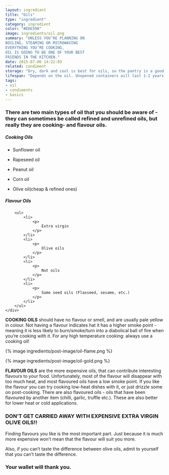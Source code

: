```yaml
---
layout: ingredient
title: "Oils"
type: "ingredient"
category: ingredient
color: "#EDE590"
image: ingredients/oil.png
summary: "UNLESS YOU’RE PLANNING ON
BOILING, STEAMING OR MICROWAVING
EVERYTHING YOU’RE COOKING,
OIL IS GOING TO BE ONE OF YOUR BEST
FRIENDS IN THE KITCHEN."
date: 2015-07-06 14:22:03
related: condiment
storage: "Dry, dark and cool is best for oils, so the pantry is a good place. Oils can be kept in the fridge but some of them become cloudy or solidify if too cold, so youll have to bring them back to room temperature if you do."
lifespan: "Depends on the oil. Unopened containers will last 1-2 years. When opened, cooking oils last longer (1yr) than flavour oils (3-8 months). You can extend the life with a couple of months by refrigerating"
tags:
- oil
- condiments
- basics
---
```

<h3>
	There are two main types of oil that you should be aware of - they can sometimes be called refined and unrefined oils, but really they are cooking- and flavour oils.
</h3>
<div class="row">
	<div class="half">
		<h5>
			Cooking Oils
		</h5>
		<ul>
			<li>
				<p>Sunflower oil</p>
			</li>
			<li>
				<p>Rapeseed oil</p>
			</li>
			<li>
				<p>Peanut oil</p>
			</li>
			<li>
				<p>Corn oil</p>
			</li>
			<li>
				<p>Olive oil(cheap & refined ones)</p>
			</li>
		</ul>
	</div>
	<div class="half">
		<h5>
			Flavour Oils
		</h5>
		
		<ul>
			<li>
				<p>
					Extra virgin
				</p>
			</li>
			<li>
				<p>
					Olive oils
				</p>
			</li>
			<li>
				<p>
					Nut oils
				</p>
			</li>
			<li>
				<p>
					Some seed oils (Flaxseed, sesame, etc.)
				</p>
			</li>
		</ul>
	</div>
</div>

**COOKING OILS** should have no flavour or smell, and are usually pale yellow
in colour. Not having a flavour indicates hat it has a higher smoke point - meaning it is less likely to burn/smoke/turn into a diabolical ball of fire when you’re cooking with it. For any high temperature cooking: always use a cooking oil!

{% image ingredients/post-image/oil-flame.png %}	

<div class="float-left">
	{% image ingredients/post-image/oil-gold.png %}	
</div>

**FLAVOUR OILS** are the more expensive oils, that can contribute interesting flavours to your food. Unfortunately, most of the flavour will disappear with too much heat, and most flavoured oils have a low smoke point. If you like the flavour you can try cooking low-heat dishes with it, or just drizzle some on post-cooking. There are also flavoured oils - oils that have been flavoured by another item (chilli, garlic, truffle etc.). These are also better for lower heat or cold applications.

### DON’T GET CARRIED AWAY WITH EXPENSIVE EXTRA VIRGIN OLIVE OILS!!

Finding flavours you like is the most important part. Just because it is much more expensive won’t mean that the flavour will suit you more.

Also, if you can’t taste the difference between olive oils, admit to yourself that you can’t taste the difference.

### Your wallet will thank you.